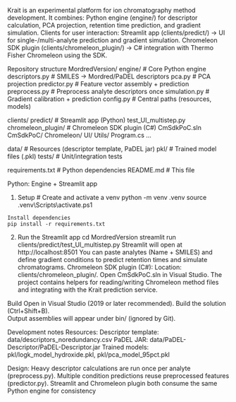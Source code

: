 Krait is an experimental platform for ion chromatography method development. It combines:
  Python engine (engine/) for descriptor calculation, PCA projection, retention time prediction, and gradient simulation.
  Clients for user interaction:
    Streamlit app (clients/predict/) → UI for single-/multi-analyte prediction and gradient simulation.
    Chromeleon SDK plugin (clients/chromeleon_plugin/) → C# integration with Thermo Fisher Chromeleon using the SDK.

Repository structure
MordredVersion/
  engine/                  # Core Python engine
    descriptors.py         # SMILES → Mordred/PaDEL descriptors
    pca.py                 # PCA projection
    predictor.py           # Feature vector assembly + prediction
    preprocess.py          # Preprocess analyte descriptors once
    simulation.py          # Gradient calibration + prediction
    config.py              # Central paths (resources, models)

  clients/
    predict/               # Streamlit app (Python)
      test_UI_multistep.py
    chromeleon_plugin/     # Chromeleon SDK plugin (C#)
      CmSdkPoC.sln
      CmSdkPoC/
        Chromeleon/
        UI/
        Utils/
        Program.cs
        ...

  data/                    # Resources (descriptor template, PaDEL jar)
  pkl/                     # Trained model files (.pkl)
  tests/                   # Unit/integration tests

  requirements.txt         # Python dependencies
  README.md                # This file

Python: Engine + Streamlit app
  1. Setup
    # Create and activate a venv
    python -m venv .venv
    source .venv\Scripts\activate.ps1
    
    Install dependencies
    pip install -r requirements.txt

  2. Run the Streamlit app
    cd MordredVersion
    streamlit run clients/predict/test_UI_multistep.py
    Streamlit will open at http://localhost:8501
    You can paste analytes (Name + SMILES) and define gradient conditions to predict retention times and simulate chromatograms.
    Chromeleon SDK plugin (C#): Location: clients/chromeleon_plugin/. Open CmSdkPoC.sln in Visual Studio. The project contains helpers for reading/writing Chromeleon method files and integrating with the Krait prediction service.

Build
  Open in Visual Studio (2019 or later recommended).
  Build the solution (Ctrl+Shift+B).  
  Output assemblies will appear under bin/ (ignored by Git).

Development notes
  Resources:
    Descriptor template: data/descriptors_noredundancy.csv
    PaDEL JAR: data/PaDEL-Descriptor/PaDEL-Descriptor.jar
    Trained models: pkl/logk_model_hydroxide.pkl, pkl/pca_model_95pct.pkl

  Design:
    Heavy descriptor calculations are run once per analyte (preprocess.py).
    Multiple condition predictions reuse preprocessed features (predictor.py).
    Streamlit and Chromeleon plugin both consume the same Python engine for consistency
